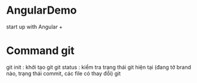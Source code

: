 # AngularDemo
start up with Angular +

# Command git
git init : khởi tạo git
git status : kiểm tra trạng thái git hiện tại (đang tở brand nào, trạng thái commit, các file có thay đổi)
git